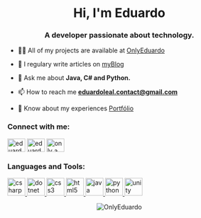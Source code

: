 <h1 align="center">Hi, I'm Eduardo</h1>
<h3 align="center">A developer passionate about technology.</h3>

<!-- - 🔭 I’m currently working on [Master Gadgets](https://github.com/OnlyEduardo/Master-Gadgets) -->

- 👨‍💻 All of my projects are available at [OnlyEduardo](https://github.com/OnlyEduardo)

- 📝 I regulary write articles on [myBlog](https://www.eduardo-ribeiro-leal.com/news)

- 💬 Ask me about **Java, C# and Python.**

- 📫 How to reach me **eduardoleal.contact@gmail.com**

- 📄 Know about my experiences [Portfólio](https://www.eduardo-ribeiro-leal.com)

<h3 align="left">Connect with me:</h3>
<p align="left">
<a href="https://twitter.com/eduardo_r_leal" target="blank"><img align="center" src="https://cdn.jsdelivr.net/npm/simple-icons@3.0.1/icons/twitter.svg" alt="eduardo_r_leal" height="30" width="40" /></a>
<a href="https://linkedin.com/in/eduardo-ribeiro-leal" target="blank"><img align="center" src="https://cdn.jsdelivr.net/npm/simple-icons@3.0.1/icons/linkedin.svg" alt="eduardo-ribeiro-leal" height="30" width="40" /></a>
<a href="https://www.youtube.com/c/OnlyaprogrammerYT" target="blank"><img align="center" src="https://cdn.jsdelivr.net/npm/simple-icons@3.0.1/icons/youtube.svg" alt="only a programmer" height="30" width="40" /></a>
</p>

<h3 align="left">Languages and Tools:</h3>
<p align="left"> 
  <a href="https://www.w3schools.com/cs/" target="_blank"> 
    <img src="https://devicons.github.io/devicon/devicon.git/icons/csharp/csharp-original.svg" alt="csharp" width="40" height="40"/> 
  </a> 
   <a href="https://dotnet.microsoft.com/" target="_blank"> 
    <img src="https://devicons.github.io/devicon/devicon.git/icons/dot-net/dot-net-original-wordmark.svg" alt="dotnet" width="40" height="40"/> 
  </a> 
  <a href="https://www.w3schools.com/css/" target="_blank"> 
    <img src="https://devicons.github.io/devicon/devicon.git/icons/css3/css3-original-wordmark.svg" alt="css3" width="40" height="40"/> 
  </a>  
  <a href="https://www.w3.org/html/" target="_blank"> 
    <img src="https://devicons.github.io/devicon/devicon.git/icons/html5/html5-original-wordmark.svg" alt="html5" width="40" height="40"/>
  </a> 
  <a href="https://www.java.com" target="_blank"> 
    <img src="https://devicons.github.io/devicon/devicon.git/icons/java/java-original-wordmark.svg" alt="java" width="40" height="40"/> 
  </a>
  <a href="https://www.python.org" target="_blank"> 
    <img src="https://devicons.github.io/devicon/devicon.git/icons/python/python-original.svg" alt="python" width="40" height="40"/> 
  </a> 
  <a href="https://unity.com/" target="_blank">
    <img src="https://www.vectorlogo.zone/logos/unity3d/unity3d-icon.svg" alt="unity" width="40" height="40"/>
  </a> </p>

<p align="center"><img align="center" src="https://github-readme-stats.vercel.app/api/top-langs?username=OnlyEduardo&show_icons=true&locale=en&layout=compact" alt="OnlyEduardo" /></p>
